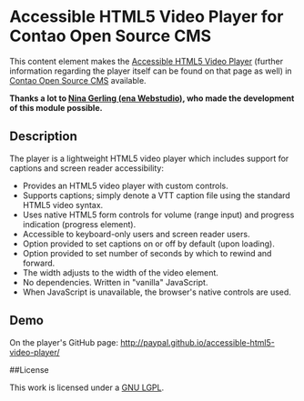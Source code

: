 # Accessible HTML5 Video Player for Contao Open Source CMS

This content element makes the [Accessible HTML5 Video Player](https://github.com/paypal/accessible-html5-video-player) (further information regarding the player itself can be found on that page as well) in [Contao Open Source CMS](https://contao.org) available. 

__Thanks a lot to [Nina Gerling (ena Webstudio)](http://www.ena-webstudio.com), who made the development of this module possible.__

## Description

The player is a lightweight HTML5 video player which includes support for captions and screen reader accessibility:
- Provides an HTML5 video player with custom controls.
- Supports captions; simply denote a VTT caption file using the standard HTML5 video syntax.
- Uses native HTML5 form controls for volume (range input) and progress indication (progress element).
- Accessible to keyboard-only users and screen reader users.
- Option provided to set captions on or off by default (upon loading).
- Option provided to set number of seconds by which to rewind and forward.
- The width adjusts to the width of the video element.
- No dependencies. Written in "vanilla" JavaScript.
- When JavaScript is unavailable, the browser's native controls are used.

## Demo

On the player's GitHub page: http://paypal.github.io/accessible-html5-video-player/

##License

This work is licensed under a [GNU LGPL](http://www.gnu.org/licenses/lgpl-3.0.html).
